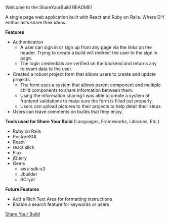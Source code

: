 Welcome to the ShareYourBuild README!

A single page web application built with React and Ruby on Rails. Where DIY enthusiasts share their ideas.

**Features**
* Authentication
  * A user can sign in or sign up from any page via the links on the header. Trying to create a build will redirect the user to the sign in page.
  * The login credentials are verified on the backend and returns any relevant data to the user.
* Created a robust project form that allows users to create and update projects.
  * The form uses a system that allows parent component and multiple child components to share information between them.
  * Using the information sharing I was able to create a system of frontend validations to make sure the form is filled out properly.
  * Users can upload pictures to their projects to help detail their steps.
* Users can leave comments on builds that they enjoy.

**Tools used for Share Your Build** (Languages, Frameworks, Libraries, Etc.)
* Ruby on Rails
* PostgreSQL
* React
* react slick
* Flux
* jQuery
* Gems
  * aws-sdk-s3
  * Jbuilder
  * BCrypt


**Future Features**
* Add a Rich Text Area for formatting instructions
* Enable a search feature for keywords or users


[Share Your Build](https://share-your-build.herokuapp.com/?#/)
